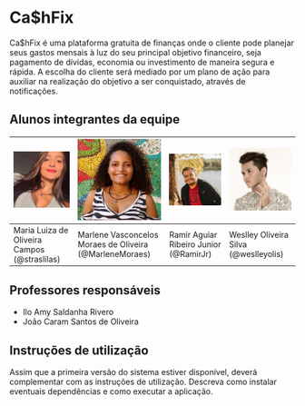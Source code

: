 # Ca$hFix

Ca$hFix é uma plataforma gratuita de finanças onde o cliente pode planejar seus gastos mensais à luz do seu principal objetivo financeiro, seja pagamento de dívidas, economia ou investimento de maneira segura e rápida. A escolha do cliente será mediado por um plano de ação para auxiliar na realização do objetivo a ser conquistado, através de notificações. 

## Alunos integrantes da equipe

| <img src=".\img\Maria Luiza.png" width="200px" /> | <img src=".\img\Marlene.jpg" alt="Marlene" width="200px"/>   | <img src=".\img\Ramir.jpg" alt="Ramir" width="200px" /> | <img src=".\img\Weslley.jpg" alt="Weslley" width="200px" /> |
| ------------------------------------------------- | ------------------------------------------------------------ | ------------------------------------------------------- | ----------------------------------------------------------- |
| Maria Luiza de Oliveira Campos <br/>(@straslilas) | Marlene Vasconcelos Moraes de Oliveira<br/> (@MarleneMoraes) | Ramir Aguiar Ribeiro Junior <br/>(@RamirJr)             | Weslley Oliveira Silva <br/>(@weslleyolis)                  |

## Professores responsáveis

* Ilo Amy Saldanha Rivero
* João Caram Santos de Oliveira

## Instruções de utilização

Assim que a primeira versão do sistema estiver disponível, deverá complementar com as instruções de utilização. Descreva como instalar eventuais dependências e como executar a aplicação.